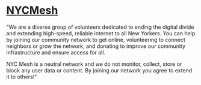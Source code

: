 # [NYCMesh](https://www.nycmesh.net/)

"We are a diverse group of volunteers dedicated to ending the digital divide and extending high-speed, reliable internet to all New Yorkers. You can help by joining our community network to get online, volunteering to connect neighbors or grow the network, and donating to improve our community infrastructure and ensure access for all.

NYC Mesh is a neutral network and we do not monitor, collect, store or block any user data or content. By joining our network you agree to extend it to others!"
